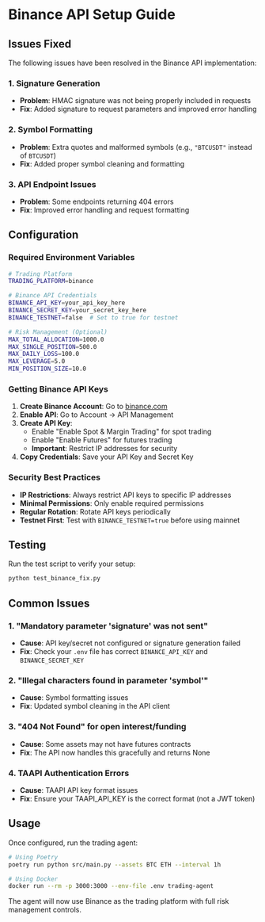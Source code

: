 # Binance API Setup Guide

## Issues Fixed

The following issues have been resolved in the Binance API implementation:

### 1. Signature Generation
- **Problem**: HMAC signature was not being properly included in requests
- **Fix**: Added signature to request parameters and improved error handling

### 2. Symbol Formatting
- **Problem**: Extra quotes and malformed symbols (e.g., `"BTCUSDT"` instead of `BTCUSDT`)
- **Fix**: Added proper symbol cleaning and formatting

### 3. API Endpoint Issues
- **Problem**: Some endpoints returning 404 errors
- **Fix**: Improved error handling and request formatting

## Configuration

### Required Environment Variables

```bash
# Trading Platform
TRADING_PLATFORM=binance

# Binance API Credentials
BINANCE_API_KEY=your_api_key_here
BINANCE_SECRET_KEY=your_secret_key_here
BINANCE_TESTNET=false  # Set to true for testnet

# Risk Management (Optional)
MAX_TOTAL_ALLOCATION=1000.0
MAX_SINGLE_POSITION=500.0
MAX_DAILY_LOSS=100.0
MAX_LEVERAGE=5.0
MIN_POSITION_SIZE=10.0
```

### Getting Binance API Keys

1. **Create Binance Account**: Go to [binance.com](https://binance.com)
2. **Enable API**: Go to Account → API Management
3. **Create API Key**: 
   - Enable "Enable Spot & Margin Trading" for spot trading
   - Enable "Enable Futures" for futures trading
   - **Important**: Restrict IP addresses for security
4. **Copy Credentials**: Save your API Key and Secret Key

### Security Best Practices

- **IP Restrictions**: Always restrict API keys to specific IP addresses
- **Minimal Permissions**: Only enable required permissions
- **Regular Rotation**: Rotate API keys periodically
- **Testnet First**: Test with `BINANCE_TESTNET=true` before using mainnet

## Testing

Run the test script to verify your setup:

```bash
python test_binance_fix.py
```

## Common Issues

### 1. "Mandatory parameter 'signature' was not sent"
- **Cause**: API key/secret not configured or signature generation failed
- **Fix**: Check your `.env` file has correct `BINANCE_API_KEY` and `BINANCE_SECRET_KEY`

### 2. "Illegal characters found in parameter 'symbol'"
- **Cause**: Symbol formatting issues
- **Fix**: Updated symbol cleaning in the API client

### 3. "404 Not Found" for open interest/funding
- **Cause**: Some assets may not have futures contracts
- **Fix**: The API now handles this gracefully and returns None

### 4. TAAPI Authentication Errors
- **Cause**: TAAPI API key format issues
- **Fix**: Ensure your TAAPI_API_KEY is the correct format (not a JWT token)

## Usage

Once configured, run the trading agent:

```bash
# Using Poetry
poetry run python src/main.py --assets BTC ETH --interval 1h

# Using Docker
docker run --rm -p 3000:3000 --env-file .env trading-agent
```

The agent will now use Binance as the trading platform with full risk management controls.
